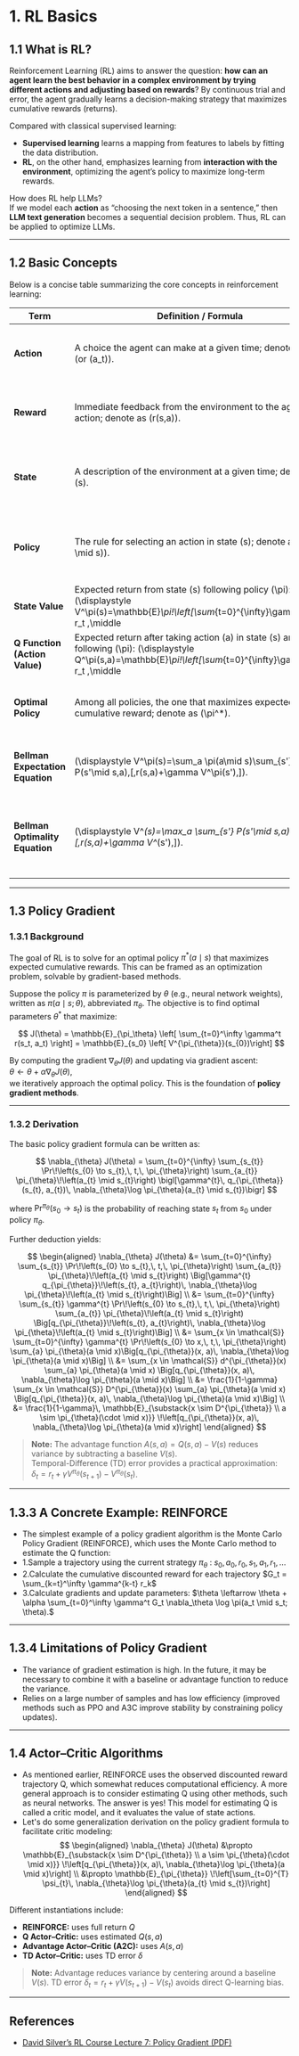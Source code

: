 # 1. RL Basics

## 1.1 What is RL?

Reinforcement Learning (RL) aims to answer the question: **how can an agent learn the best behavior in a complex environment by trying different actions and adjusting based on rewards**? By continuous trial and error, the agent gradually learns a decision-making strategy that maximizes cumulative rewards (returns).

Compared with classical supervised learning:  
- **Supervised learning** learns a mapping from features to labels by fitting the data distribution.  
- **RL**, on the other hand, emphasizes learning from **interaction with the environment**, optimizing the agent’s policy to maximize long-term rewards.  

How does RL help LLMs?  
If we model each **action** as “choosing the next token in a sentence,” then **LLM text generation** becomes a sequential decision problem. Thus, RL can be applied to optimize LLMs.

---

## 1.2 Basic Concepts

Below is a concise table summarizing the core concepts in reinforcement learning:

| Term | Definition / Formula | Key Points |
|---|---|---|
| **Action** | A choice the agent can make at a given time; denote as \(a\) (or \(a_t\)). | Action space can be **discrete** (e.g., up/down/left/right) or **continuous** (e.g., steering angle). |
| **Reward** | Immediate feedback from the environment to the agent’s action; denote as \(r(s,a)\). | The goal is to **maximize long-term cumulative reward**, not just immediate rewards. |
| **State** | A description of the environment at a given time; denote as \(s\). | The state must contain sufficient information to support decision-making (**Markov property**). |
| **Policy** | The rule for selecting an action in state \(s\); denote as \(\pi(a \mid s)\). | Can be **deterministic** \((a=\pi(s))\) or **stochastic** (a probability distribution). |
| **State Value** | Expected return from state \(s\) following policy \(\pi\):  \(\displaystyle V^\pi(s)=\mathbb{E}_\pi\!\left[\sum_{t=0}^{\infty}\gamma^{t} r_t \,\middle|\, s_0=s\right]\). | Reflects long-term value of a state; \(\gamma \in [0,1]\) is the **discount factor**. |
| **Q Function (Action Value)** | Expected return after taking action \(a\) in state \(s\) and then following \(\pi\):  \(\displaystyle Q^\pi(s,a)=\mathbb{E}_\pi\!\left[\sum_{t=0}^{\infty}\gamma^{t} r_t \,\middle|\, s_0=s,\, a_0=a\right]\). | Used to evaluate the **quality of a specific action** (e.g., Q-learning). |
| **Optimal Policy** | Among all policies, the one that maximizes expected cumulative reward; denote as \(\pi^*\). | Satisfies \(\displaystyle \pi^*=\arg\max_{\pi} V^\pi(s)\) for all states \(s\). |
| **Bellman Expectation Equation** | \(\displaystyle V^\pi(s)=\sum_a \pi(a\mid s)\sum_{s'} P(s'\mid s,a)\,[\,r(s,a)+\gamma V^\pi(s')\,]\). | Current state value equals **immediate reward + discounted value** of successor states. |
| **Bellman Optimality Equation** | \(\displaystyle V^*(s)=\max_a \sum_{s'} P(s'\mid s,a)\,[\,r(s,a)+\gamma V^*(s')\,]\). | By recursively maximizing over actions, directly solves the **optimal value function** (e.g., value iteration). |


---

## 1.3 Policy Gradient

### 1.3.1 Background

The goal of RL is to solve for an optimal policy $\pi^*(a \mid s)$ that maximizes expected cumulative rewards. This can be framed as an optimization problem, solvable by gradient-based methods.

Suppose the policy $\pi$ is parameterized by $\theta$ (e.g., neural network weights), written as $\pi(a \mid s; \theta)$, abbreviated $\pi_\theta$. The objective is to find optimal parameters $\theta^*$ that maximize:

$$
J(\theta) = \mathbb{E}_{\pi_\theta} \left[ \sum_{t=0}^\infty \gamma^t r(s_t, a_t) \right] = \mathbb{E}_{s_0} \left[ V^{\pi_{\theta}}(s_{0})\right]
$$

By computing the gradient $\nabla_\theta J(\theta)$ and updating via gradient ascent:  
$\theta \leftarrow \theta + \alpha \nabla_\theta J(\theta)$,  
we iteratively approach the optimal policy. This is the foundation of **policy gradient methods**.

---

### 1.3.2 Derivation

The basic policy gradient formula can be written as:

$$
\nabla_{\theta} J(\theta)
= \sum_{t=0}^{\infty} \sum_{s_{t}} \Pr\!\left(s_{0} \to s_{t},\, t,\, \pi_{\theta}\right)
\sum_{a_{t}} \pi_{\theta}\!\left(a_{t} \mid s_{t}\right)
\bigl[\gamma^{t}\, q_{\pi_{\theta}}(s_{t}, a_{t})\, \nabla_{\theta}\log \pi_{\theta}(a_{t} \mid s_{t})\bigr]
$$


where $\Pr^{\pi_\theta}(s_0 \to s_t)$ is the probability of reaching state $s_t$ from $s_0$ under policy $\pi_\theta$.

Further deduction yields:

$$
\begin{aligned}
\nabla_{\theta} J(\theta)
&= \sum_{t=0}^{\infty} \sum_{s_{t}} \Pr\!\left(s_{0} \to s_{t},\, t,\, \pi_{\theta}\right)
   \sum_{a_{t}} \pi_{\theta}\!\left(a_{t} \mid s_{t}\right)
   \Big[\gamma^{t} q_{\pi_{\theta}}\!\left(s_{t}, a_{t}\right)\, \nabla_{\theta}\log \pi_{\theta}\!\left(a_{t} \mid s_{t}\right)\Big] \\
&= \sum_{t=0}^{\infty} \sum_{s_{t}} \gamma^{t} \Pr\!\left(s_{0} \to s_{t},\, t,\, \pi_{\theta}\right)
   \sum_{a_{t}} \pi_{\theta}\!\left(a_{t} \mid s_{t}\right)
   \Big[q_{\pi_{\theta}}\!\left(s_{t}, a_{t}\right)\, \nabla_{\theta}\log \pi_{\theta}\!\left(a_{t} \mid s_{t}\right)\Big] \\
&= \sum_{x \in \mathcal{S}} \sum_{t=0}^{\infty} \gamma^{t} \Pr\!\left(s_{0} \to x,\, t,\, \pi_{\theta}\right)
   \sum_{a} \pi_{\theta}(a \mid x)\Big[q_{\pi_{\theta}}(x, a)\, \nabla_{\theta}\log \pi_{\theta}(a \mid x)\Big] \\
&= \sum_{x \in \mathcal{S}} d^{\pi_{\theta}}(x) \sum_{a} \pi_{\theta}(a \mid x)
   \Big[q_{\pi_{\theta}}(x, a)\, \nabla_{\theta}\log \pi_{\theta}(a \mid x)\Big] \\
&= \frac{1}{1-\gamma} \sum_{x \in \mathcal{S}} D^{\pi_{\theta}}(x) \sum_{a} \pi_{\theta}(a \mid x)
   \Big[q_{\pi_{\theta}}(x, a)\, \nabla_{\theta}\log \pi_{\theta}(a \mid x)\Big] \\
&= \frac{1}{1-\gamma}\,
   \mathbb{E}_{\substack{x \sim D^{\pi_{\theta}} \\ a \sim \pi_{\theta}(\cdot \mid x)}}
   \!\left[q_{\pi_{\theta}}(x, a)\, \nabla_{\theta}\log \pi_{\theta}(a \mid x)\right]
\end{aligned}
$$


> **Note:** The advantage function $A(s, a) = Q(s, a) - V(s)$ reduces variance by subtracting a baseline $V(s)$.  
> Temporal-Difference (TD) error provides a practical approximation:  
> $\delta_t = r_t + \gamma V^{\pi_\theta}(s_{t+1}) - V^{\pi_\theta}(s_t)$.

---

## 1.3.3 A Concrete Example: REINFORCE

- The simplest example of a policy gradient algorithm is the Monte Carlo Policy Gradient (REINFORCE), which uses the Monte Carlo method to estimate the Q function:
- 1.Sample a trajectory using the current strategy $\pi_\theta$ : $s_0, a_0, r_0, s_1, a_1, r_1, \dots$
- 2.Calculate the cumulative discounted reward for each trajectory $G_t = \sum_{k=t}^\infty \gamma^{k-t} r_k$
- 3.Calculate gradients and update parameters: $\theta \leftarrow \theta + \alpha \sum_{t=0}^\infty \gamma^t G_t \nabla_\theta \log \pi(a_t \mid s_t; \theta).$


---

## 1.3.4 Limitations of Policy Gradient

- The variance of gradient estimation is high. In the future, it may be necessary to combine it with a baseline or advantage function to reduce the variance.
- Relies on a large number of samples and has low efficiency (improved methods such as PPO and A3C improve stability by constraining policy updates).

---

## 1.4 Actor–Critic Algorithms

- As mentioned earlier, REINFORCE uses the observed discounted reward trajectory Q, which somewhat reduces computational efficiency. A more general approach is to consider estimating Q using other methods, such as neural networks. The answer is yes! This model for estimating Q is called a critic model, and it evaluates the value of state actions.
- Let's do some generalization derivation on the policy gradient formula to facilitate critic modeling:
$$
\begin{aligned}
\nabla_{\theta} J(\theta)
&\propto \mathbb{E}_{\substack{x \sim D^{\pi_{\theta}} \\ a \sim \pi_{\theta}(\cdot \mid x)}}
\!\left[q_{\pi_{\theta}}(x, a)\, \nabla_{\theta}\log \pi_{\theta}(a \mid x)\right] \\
&\propto \mathbb{E}_{\pi_{\theta}}
\!\left[\sum_{t=0}^{T} \psi_{t}\, \nabla_{\theta}\log \pi_{\theta}(a_{t} \mid s_{t})\right]
\end{aligned}
$$


Different instantiations include:
- **REINFORCE:** uses full return $Q$  
- **Q Actor–Critic:** uses estimated $Q(s, a)$  
- **Advantage Actor–Critic (A2C):** uses $A(s, a)$  
- **TD Actor–Critic:** uses TD error $\delta$

> **Note:** Advantage reduces variance by centering around a baseline $V(s)$. TD error $\delta_t = r_t + \gamma V(s_{t+1}) - V(s_t)$ avoids direct Q-learning bias.

---

## References

- [David Silver’s RL Course Lecture 7: Policy Gradient (PDF)](https://www.davidsilver.uk/wp-content/uploads/2020/03/pg.pdf)

